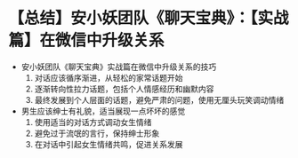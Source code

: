 # 【总结】安小妖团队《聊天宝典》：【实战篇】在微信中升级关系

-   安小妖团队《聊天宝典》实战篇在微信中升级关系的技巧
    1.  对话应该循序渐进，从轻松的家常话题开始
    2.  逐渐转向性拉力话题，包括个人情感经历和幽默内容
    3.  最终发展到个人层面的话题，避免严肃的问题，使用无厘头玩笑调动情绪
-   男生应该绅士有礼貌，适当展现一点坏坏的感觉
    1.  使用适当的对话方式调动女生情绪
    2.  避免过于流氓的言行，保持绅士形象
    3.  在对话中引起女生情绪共鸣，促进关系发展